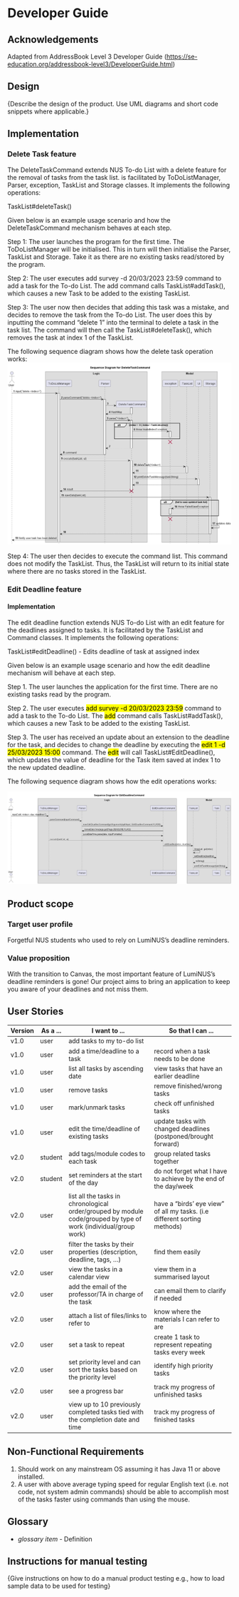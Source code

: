 # Developer Guide

## Acknowledgements

Adapted from AddressBook Level 3 Developer Guide (https://se-education.org/addressbook-level3/DeveloperGuide.html)

## Design

{Describe the design of the product. Use UML diagrams and short code snippets where applicable.}

## Implementation

### Delete Task feature
The DeleteTaskCommand extends NUS To-do List with a delete feature for the removal of tasks from the task list.  is facilitated by ToDoListManager, Parser, exception, TaskList and Storage classes. It implements the following operations:

TaskList#deleteTask()

Given below is an example usage scenario and how the DeleteTaskCommand mechanism behaves at each step.

Step 1: The user launches the program for the first time. The ToDoListManager will be initialised. This in turn will then initialise the Parser, TaskList and Storage. Take it as there are no existing tasks read/stored by the program.

Step 2: The user executes add survey -d 20/03/2023 23:59 command to add a task for the To-do List. The add command calls TaskList#addTask(), which causes a new Task to be added to the existing TaskList.

Step 3: The user now then decides that adding this task was a mistake, and decides to remove the task from the To-do List. The user does this by inputting the command “delete 1” into the terminal to delete a task in the task list. The command will then call the TaskList#deleteTask(), which removes the task at index 1 of the TaskList.

The following sequence diagram shows how the delete task operation works:
![DeleteTaskCommandSequence](images/DeleteTaskCommandSequence.png)

Step 4: The user then decides to execute the command list. This command does not modify the TaskList. Thus, the TaskList will return to its initial state where there are no tasks stored in the TaskList.

### Edit Deadline feature
#### Implementation
The edit deadline function extends NUS To-do List with an edit feature for the deadlines assigned to tasks. It is facilitated
by the TaskList and Command classes. It implements the following operations:

TaskList#editDeadline()    - Edits deadline of task at assigned index

Given below is an example usage scenario and how the edit deadline mechanism will behave at each step.

Step 1. The user launches the application for the first time. There are no existing tasks read by the program.

Step 2. The user executes <mark>add survey -d 20/03/2023 23:59</mark> command to add a task to the To-do List.
The <mark>add</mark> command calls TaskList#addTask(), which causes a new Task to be added to the existing TaskList.

Step 3. The user has received an update about an extension to the deadline for the task, and decides to change
the deadline by executing the <mark>edit 1 -d 25/03/2023 15:00</mark> command. The <mark>edit</mark> will call 
TaskList#EditDeadline(), which updates the value of deadline for the Task item saved at index 1 to the new updated deadline.

The following sequence diagram shows how the edit operations works:

![EditDeadlineCommandSequence](images/EditDeadlineCommandSequence.png)


## Product scope
### Target user profile

Forgetful NUS students who used to rely on LumiNUS’s deadline reminders.

### Value proposition

With the transition to Canvas, the most important feature of LumiNUS’s deadline reminders is gone! Our project aims to 
bring an application to keep you aware of your deadlines and not miss them.


## User Stories

| Version | As a ... | I want to ...                                                                                                    | So that I can ...                                                         |
|---------|----------|------------------------------------------------------------------------------------------------------------------|---------------------------------------------------------------------------|
| v1.0    | user     | add tasks to my to-do list                                                                                       ||
| v1.0    | user     | add a time/deadline to a task                                                                                    | record when a task needs to be done                                       |
| v1.0    | user     | list all tasks by ascending date                                                                                 | view tasks that have an earlier deadline                                  |
| v1.0    | user     | remove tasks                                                                                                     | remove finished/wrong tasks                                               |
| v1.0    | user     | mark/unmark tasks                                                                                                | check off unfinished tasks                                                |
| v1.0    | user     | edit the time/deadline of existing tasks                                                                         | update tasks with changed deadlines (postponed/brought forward)           |
| v2.0    | student  | add tags/module codes to each task                                                                               | group related tasks together                                              |
| v2.0    | student  | set reminders at the start of the day                                                                            | do not forget what I have to achieve by the end of the day/week           |
| v2.0    | user     | list all the tasks in chronological order/grouped by module code/grouped by type of work (individual/group work) | have a “birds’ eye view” of all my tasks. (i.e different sorting methods) |
| v2.0    | user     | filter the tasks by their properties (description, deadline, tags, …)                                            | find them easily                                                          |
| v2.0    | user     | view the tasks in a calendar view                                                                                | view them in a summarised layout                                          |
| v2.0    | user     | add the email of the professor/TA in charge of the task                                                          | can email them to clarify if needed                                       |
| v2.0    | user     | attach a list of files/links to refer to                                                                         | know where the materials I can refer to are                               |
| v2.0    | user     | set a task to repeat                                                                                             | create 1 task to represent repeating tasks every week                     |
| v2.0    | user     | set priority level and can sort the tasks based on the priority level                                            | identify high priority tasks                                              |
| v2.0    | user     | see a progress bar                                                                                               | track my progress of unfinished tasks                                     |
| v2.0    | user     | view up to 10 previously completed tasks tied with the completion date and time                                  | track my progress of finished tasks                                       |



## Non-Functional Requirements

1. Should work on any mainstream OS assuming it has Java 11 or above installed.
2. A user with above average typing speed for regular English text (i.e. not code, not system admin commands) should be 
able to accomplish most of the tasks faster using commands than using the mouse.

## Glossary

* *glossary item* - Definition

## Instructions for manual testing

{Give instructions on how to do a manual product testing e.g., how to load sample data to be used for testing}
